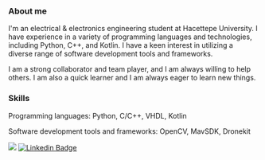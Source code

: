### About me

I'm an electrical & electronics engineering student at Hacettepe University. I have experience in a variety of programming languages and technologies, including Python, C++, and Kotlin. I have a keen interest in utilizing a diverse range of software development tools and frameworks.

I am a strong collaborator and team player, and I am always willing to help others. I am also a quick learner and I am always eager to learn new things.



### Skills

Programming languages: Python, C/C++, VHDL, Kotlin 

Software development tools and frameworks: OpenCV, MavSDK, Dronekit



![](https://komarev.com/ghpvc/?username=mtaltindas&color=000000&style=for-the-badge&label=VIEWS)
[![Linkedin Badge](https://img.shields.io/badge/mtaltindas-000?style=for-the-badge&logo=linkedin)](https://www.linkedin.com/in/mtaltindas/)

<!--
**mtaltindas/mtaltindas** is a ✨ _special_ ✨ repository because its `README.md` (this file) appears on your GitHub profile.

Here are some ideas to get you started:

- 🔭 I’m currently working on ...
- 🌱 I’m currently learning ...
- 👯 I’m looking to collaborate on ...
- 🤔 I’m looking for help with ...
- 💬 Ask me about ...
- 📫 How to reach me: ...
- 😄 Pronouns: ...
- ⚡ Fun fact: ...



-->
